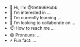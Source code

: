 - 👋 Hi, I’m @Get666Hubb
- 👀 I’m interested in ...
- 🌱 I’m currently learning ...
- 💞️ I’m looking to collaborate on ...
- 📫 How to reach me ...
- 😄 Pronouns: ...
- ⚡ Fun fact: ...

<!---
Get666Hubb/Get666Hubb is a ✨ special ✨ repository because its `README.md` (this file) appears on your GitHub profile.
You can click the Preview link to take a look at your changes.
--->
